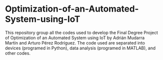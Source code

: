 # Optimization-of-an-Automated-System-using-IoT
This repository group all the codes used to develop the Final Degree Project of Optimization of an Automated System using IoT by Adrián Mudarra Martín and Arturo Pérez Rodríguez.
The code used are separated into devices (programed in Python), data analysis (programed in MATLAB), and other codes.
